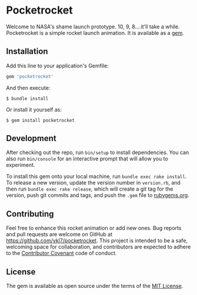 # Pocketrocket

Welcome to NASA's shame launch prototype. 10, 9, 8....it'll take a while. Pocketrocket is a simple rocket launch animation. It is available as a [gem](https://rubygems.org/gems/pocketrocket).

## Installation

Add this line to your application's Gemfile:

```ruby
gem 'pocketrocket'
```

And then execute:

    $ bundle install

Or install it yourself as:

    $ gem install pocketrocket

## Development

After checking out the repo, run `bin/setup` to install dependencies. You can also run `bin/console` for an interactive prompt that will allow you to experiment.

To install this gem onto your local machine, run `bundle exec rake install`. To release a new version, update the version number in `version.rb`, and then run `bundle exec rake release`, which will create a git tag for the version, push git commits and tags, and push the `.gem` file to [rubygems.org](https://rubygems.org).

## Contributing

Feel free to enhance this rocket animation or add new ones. Bug reports and pull requests are welcome on GitHub at https://github.com/ykl7/pocketrocket. This project is intended to be a safe, welcoming space for collaboration, and contributors are expected to adhere to the [Contributor Covenant](http://contributor-covenant.org) code of conduct.


## License

The gem is available as open source under the terms of the [MIT License](http://opensource.org/licenses/MIT).

